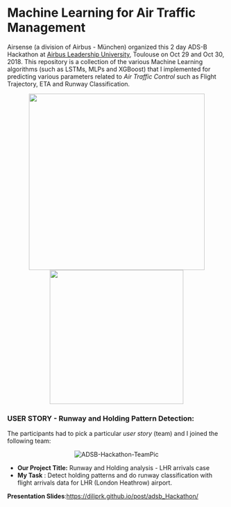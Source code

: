 # Machine Learning for Air Traffic Management
 Airsense (a division of Airbus - München) organized this 2 day ADS-B Hackathon at [Airbus Leadership University](https://www.airbus.com/newsroom/press-releases/en/2016/09/Airbus-Group-Opens-Leadership-University-In-Toulouse-.html), Toulouse on Oct 29 and Oct 30, 2018.  This repository is a collection of the various Machine Learning algorithms (such as LSTMs, MLPs and XGBoost) that I implemented for predicting various parameters related to _Air Traffic Control_ such as Flight Trajectory, ETA and Runway Classification.
 <p align="middle">
  <img src="https://user-images.githubusercontent.com/20330371/80919079-5fb47a80-8d68-11ea-8c26-5c6f9f27ae89.jpg" width="405" />
  <img src="https://user-images.githubusercontent.com/20330371/80919083-62af6b00-8d68-11ea-863e-0c1d9356012e.jpg" width="308" /> 
</p>

### USER STORY - Runway and Holding Pattern Detection:
The participants had to pick a particular _user story_ (team) and I joined the following team:
<p align="center">
  <img src="https://user-images.githubusercontent.com/20330371/80918936-bb323880-8d67-11ea-8512-8c25f1d97a93.jpg" alt="ADSB-Hackathon-TeamPic"/>
</p>

- **Our Project Title:** Runway and Holding analysis - LHR arrivals case
- **My Task** : Detect holding patterns and do runway classification with flight arrivals data for LHR (London Heathrow) airport.

**Presentation Slides**:https://diliprk.github.io/post/adsb_Hackathon/

